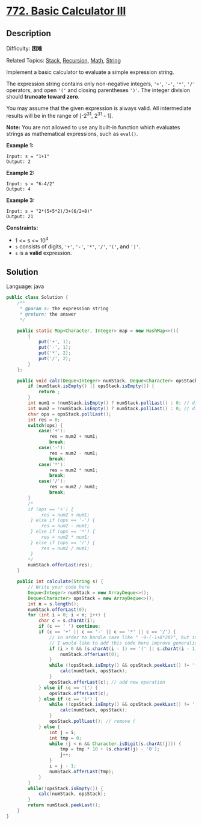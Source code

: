 # [772\. Basic Calculator III](https://leetcode.cn/problems/basic-calculator-iii/)

## Description

Difficulty: **困难**  

Related Topics: [Stack](https://leetcode.cn/tag/stack/), [Recursion](https://leetcode.cn/tag/recursion/), [Math](https://leetcode.cn/tag/math/), [String](https://leetcode.cn/tag/string/)


Implement a basic calculator to evaluate a simple expression string.

The expression string contains only non-negative integers, `'+'`, `'-'`, `'*'`, `'/'` operators, and open `'('` and closing parentheses `')'`. The integer division should **truncate toward zero**.

You may assume that the given expression is always valid. All intermediate results will be in the range of [-2<sup>31</sup>, 2<sup>31</sup> - 1].

**Note:** You are not allowed to use any built-in function which evaluates strings as mathematical expressions, such as `eval()`.

**Example 1:**

```
Input: s = "1+1"
Output: 2
```

**Example 2:**

```
Input: s = "6-4/2"
Output: 4
```

**Example 3:**

```
Input: s = "2*(5+5*2)/3+(6/2+8)"
Output: 21
```

**Constraints:**

*   1 <= s <= 10<sup>4</sup>
*   `s` consists of digits, `'+'`, `'-'`, `'*'`, `'/'`, `'('`, and `')'`.
*   `s` is a **valid** expression.


## Solution

Language: java

```java
public class Solution {
    /**
     * @param s: the expression string
     * @return: the answer
     */ 

    public static Map<Character, Integer> map = new HashMap<>(){
        {
            put('+', 1);
            put('-', 1);
            put('*', 2);
            put('/', 2);
        }
    };

    public void calc(Deque<Integer> numStack, Deque<Character> opsStack) {
        if (numStack.isEmpty() || opsStack.isEmpty()) {
            return ;
        }
        int num1 = !numStack.isEmpty() ? numStack.pollLast() : 0; // divisor
        int num2 = !numStack.isEmpty() ? numStack.pollLast() : 0; // dividend
        char ops = opsStack.pollLast();
        int res = 0;
        switch(ops) {
            case('+'):
                res = num2 + num1;
                break;
            case('-'):
                res = num2 - num1;
                break;
            case('*'):
                res = num2 * num1;
                break;
            case('/'):
                res = num2 / num1;
                break;
        }
        /*
        if (ops == '+') {
             res = num2 + num1; 
         } else if (ops == '-') {
             res = num2 - num1;
         } else if (ops == '*') {
             res = num2 * num1;
         } else if (ops == '/') {
             res = num2 / num1;
         }
        */
        numStack.offerLast(res);
    }

    public int calculate(String s) {
        // Write your code here
        Deque<Integer> numStack = new ArrayDeque<>();
        Deque<Character> opsStack = new ArrayDeque<>();
        int n = s.length();
        numStack.offerLast(0);
        for (int i = 0; i < n; i++) {
            char c = s.charAt(i);
            if (c == ' ') continue;
            if (c == '+' || c == '-' || c == '*' || c == '/') {
                // in order to handle case like " -9-(-1+8*20)", but in this question we do not need to handle it because all number is positive
                // I would like to add this code here improve generality of code
                if (i > 0 && (s.charAt(i - 1) == '(' || s.charAt(i - 1) == '+' || s.charAt(i - 1) == '-')) {
                    numStack.offerLast(0);
                }
                while (!opsStack.isEmpty() && opsStack.peekLast() != '(' && map.get(opsStack.peekLast()) >= map.get(c)) {
                    calc(numStack, opsStack);
                }
                opsStack.offerLast(c); // add new operation
            } else if (c == '(') {
                opsStack.offerLast(c);
            } else if (c == ')') {
                while (!opsStack.isEmpty() && opsStack.peekLast() != '(') {
                    calc(numStack, opsStack);
                }
                opsStack.pollLast(); // remove (
            } else {
                int j = i;
                int tmp = 0;
                while (j < n && Character.isDigit(s.charAt(j))) {
                    tmp = tmp * 10 + (s.charAt(j) - '0');
                    j++;
                }
                i = j - 1;
                numStack.offerLast(tmp);
            }
        }
        while(!opsStack.isEmpty()) {
            calc(numStack, opsStack);
        }
        return numStack.peekLast();
    }
}
```
